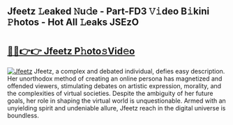 ## Jfeetz 𝙻eaked 𝙽u𝚍e - Part-FD3 𝚅𝚒deo B𝚒kini 𝙿hotos - Hot All 𝙻eaks JSEzO

# <h2><a href="http://ld2yxk.urlbe.top/?page=Jfeetz">🔗🔗👉👉 Jfeetz P𝚑oto𝚜Vid𝚎o</a></h2>

[![Jfeetz](https://i.imgur.com/eBuTRDB.gif)](http://ld2yxk.urlbe.top/?page=Jfeetz)
Jfeetz, a complex and debated individual, defies easy description. Her unorthodox method of creating an online persona has magnetized and offended viewers, stimulating debates on artistic expression, morality, and the complexities of virtual societies. Despite the ambiguity of her future goals, her role in shaping the virtual world is unquestionable. Armed with an unyielding spirit and undeniable allure, Jfeetz reach in the digital universe is boundless.
